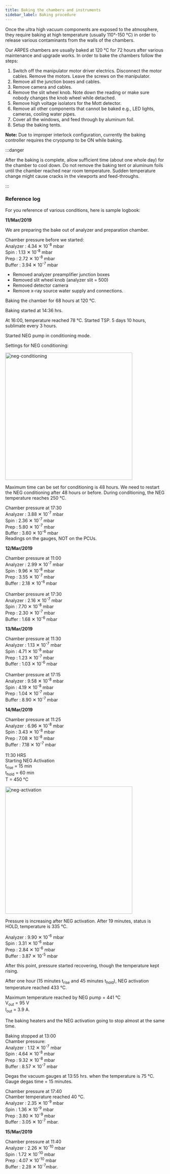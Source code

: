```yaml
---
title: Baking the chambers and instruments
sidebar_label: Baking procedure
---
```


Once the ultra high vacuum components are exposed to the atmosphere, they
require baking at high temperature (usually 110°-150&nbsp;°C) in order to
release various contaminants from the walls of the chambers.

Our ARPES chambers are usually baked at 120&nbsp;°C for 72 hours after various
maintenance and upgrade works. In order to bake the chambers follow the steps:

1. Switch off the manipulator motor driver electrics. Disconnect the motor
cables. Remove the motors. Leave the screws on the manipulator.
2. Remove all the junction boxes and cables.
3. Remove camera and cables.
4. Remove the slit wheel knob. Note down the reading or make sure nobody changes
the knob wheel while detached.
5. Remove high voltage isolators for the Mott detector.
6. Remove all other components that cannot be baked e.g., LED lights, cameras,
cooling water pipes.
7. Cover all the windows, and feed through by aluminum foil.
8. Setup the baking tents.

**Note:** Due to improper interlock configuration, currently the baking
controller requires the cryopump to be ON while baking.

:::danger

After the baking is complete, allow sufficient time (about one whole day) for
the chamber to cool down. Do not remove the baking tent or aluminum foils until
the chamber reached near room temperature. Sudden temperature change might
cause cracks in the viewports and feed-throughs.

:::

### Reference log
For you reference of various conditions, here is sample logbook:

**11/Mar/2019**

We are preparing the bake out of analyzer and preparation chamber.

Chamber pressure before we started: <br />
Analyzer : 4.34 ✕ 10<sup>-8</sup> mbar <br />
Spin : 1.13 ✕ 10<sup>-8</sup> mbar <br />
Prep : 2.72 ✕ 10<sup>-8</sup> mbar <br />
Buffer : 3.94 ✕ 10<sup>-7</sup> mbar <br />

- Removed analyzer preamplifier junction boxes
- Removed slit wheel knob (analyzer slit = 500)
- Removed detector camera
- Remove x-ray source water supply and connections.

Baking the chamber for 68 hours at 120&nbsp;°C.

Baking started at 14:36 hrs.

At 16:00, temperature reached 78&nbsp;°C. Started TSP. 5 days 10 hours,
sublimate every 3 hours.

Started NEG pump in conditioning mode.

Settings for NEG conditioning:

<picture>
  <source type="image/webp" srcSet={require("/img/neg-conditioning.webp").default} />
  <img src={require("/img/neg-conditioning.jpg").default} alt="neg-conditioning" width="400px" />
</picture>

Maximum time can be set for conditioning is 48 hours. We need to restart the NEG
conditioning after 48 hours or before. During conditioning, the NEG temperature
reaches 250&nbsp;°C.

Chamber pressure at 17:30 <br />
Analyzer : 3.88 ✕ 10<sup>-7</sup> mbar <br />
Spin : 2.36 ✕ 10<sup>-7</sup> mbar <br />
Prep : 5.80 ✕ 10<sup>-7</sup> mbar <br />
Buffer : 3.60 ✕ 10<sup>-6</sup> mbar <br />
Readings on the gauges, NOT on the PCUs. <br />

**12/Mar/2019**

Chamber pressure at 11:00 <br />
Analyzer : 2.99 ✕ 10<sup>-7</sup> mbar <br />
Spin : 9.96 ✕ 10<sup>-8</sup> mbar <br />
Prep : 3.55 ✕ 10<sup>-7</sup> mbar <br />
Buffer : 2.18 ✕ 10<sup>-6</sup> mbar <br />
<br />
Chamber pressure at 17:30 <br />
Analyzer : 2.16 ✕ 10<sup>-7</sup> mbar <br />
Spin : 7.70 ✕ 10<sup>-8</sup> mbar <br />
Prep : 2.30 ✕ 10<sup>-7</sup> mbar <br />
Buffer : 1.68 ✕ 10<sup>-6</sup> mbar <br />

**13/Mar/2019**

Chamber pressure at 11:30 <br />
Analyzer : 1.13 ✕ 10<sup>-7</sup> mbar <br />
Spin : 4.71 ✕ 10<sup>-8</sup> mbar <br />
Prep : 1.23 ✕ 10<sup>-7</sup> mbar <br />
Buffer : 1.03 ✕ 10<sup>-6</sup> mbar <br />
<br />
Chamber pressure at 17:15 <br />
Analyzer : 9.58 ✕ 10<sup>-8</sup> mbar <br />
Spin : 4.19 ✕ 10<sup>-8</sup> mbar <br />
Prep : 1.04 ✕ 10<sup>-7</sup> mbar <br />
Buffer : 8.90 ✕ 10<sup>-7</sup> mbar <br />

**14/Mar/2019**

Chamber pressure at 11:25 <br />
Analyzer : 6.96 ✕ 10<sup>-8</sup> mbar <br />
Spin : 3.43 ✕ 10<sup>-8</sup> mbar <br />
Prep : 7.08 ✕ 10<sup>-8</sup> mbar <br />
Buffer : 7.18 ✕ 10<sup>-7</sup> mbar <br />
<br />
11:30 HRS <br />
Starting NEG Activation <br />
t<sub>rise</sub> = 15 min <br />
t<sub>hold</sub> = 60 min <br />
T = 450 °C <br />

<picture>
  <source type="image/webp" srcSet={require("/img/neg-activation.webp").default} />
  <img src={require("/img/neg-activation.jpg").default} alt="neg-activation" width="400px" />
</picture>

Pressure is increasing after NEG activation. After 19 minutes, status is HOLD,
temperature is 335&nbsp;°C.

Analyzer : 9.90 ✕ 10<sup>-6</sup> mbar <br />
Spin : 3.31 ✕ 10<sup>-6</sup> mbar <br />
Prep : 2.84 ✕ 10<sup>-6</sup> mbar <br />
Buffer : 3.87 ✕ 10<sup>-5</sup> mbar <br />

After this point, pressure started recovering, though the temperature kept
rising.

After one hour (15 minutes t<sub>rise</sub> and 45 minutes t<sub>hold</sub>),
NEG activation temperature reached 433&nbsp;°C.

Maximum temperature reached by NEG pump = 441&nbsp;°C <br />
V<sub>out</sub> = 95 V <br />
I<sub>out</sub> = 3.9 A. <br />

The baking heaters and the NEG activation going to stop almost at the same time.

Baking stopped at 13:00 <br />
Chamber pressure: <br />
Analyzer : 1.12 ✕ 10<sup>-7</sup> mbar <br />
Spin : 4.64 ✕ 10<sup>-8</sup> mbar <br />
Prep : 9.32 ✕ 10<sup>-8</sup> mbar <br />
Buffer : 8.57 ✕ 10<sup>-7</sup> mbar <br />

Degas the vacuum gauges at 13:55 hrs. when the temperature is 75&nbsp;°C. <br />
Gauge degas time = 15 minutes. <br />

Chamber pressure at 17:40 <br />
Chamber temperature reached 40 °C. <br />
Analyzer : 2.35 ✕ 10<sup>-9</sup> mbar <br />
Spin : 1.36 ✕ 10<sup>-9</sup> mbar <br />
Prep : 3.80 ✕ 10<sup>-9</sup> mbar <br />
Buffer : 3.05 ✕ 10<sup>-7</sup> mbar. <br />

**15/Mar/2019**

Chamber pressure at 11:40 <br />
Analyzer : 2.26 ✕ 10<sup>-10</sup> mbar <br />
Spin : 1.72 ✕ 10<sup>-10</sup> mbar <br />
Prep : 4.07 ✕ 10<sup>-10</sup> mbar <br />
Buffer : 2.28 ✕ 10<sup>-7</sup>mbar.
